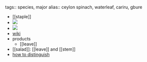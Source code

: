 tags:: species, major
alias:: ceylon spinach, waterleaf, cariru, gbure

- [[staple]]
- ![](https://peach-geographical-bat-397.mypinata.cloud/ipfs/QmaLL3a3keWYizb9haTeogeV14a9CGjk7fESbU5UPFzkMh)
- ![](https://peach-geographical-bat-397.mypinata.cloud/ipfs/QmSNGFxVY3pmHKRhQZYRBtMzRjX1KtexWsR4TZjryvvS8o)
- [wiki](https://en.wikipedia.org/wiki/Talinum_fruticosum)
- products
	- [[leave]]
- [[salad]]: [[leave]] and [[stem]]
- [how to distinguish](https://nwwildflowers.com/compare/?t=Talinum+paniculatum,+Talinum+fruticosum)